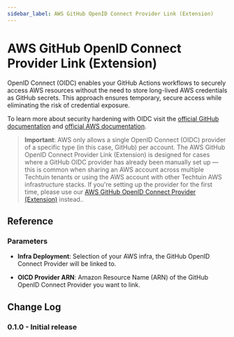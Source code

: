 ```yaml
---
sidebar_label: AWS GitHub OpenID Connect Provider Link (Extension)
---
```


# AWS GitHub OpenID Connect Provider Link (Extension)

OpenID Connect (OIDC) enables your GitHub Actions workflows to securely access AWS resources without the need to store long-lived AWS credentials as GitHub secrets. This approach ensures temporary, secure access while eliminating the risk of credential exposure.

To learn more about security hardening with OIDC visit the [official GitHub documentation](https://docs.github.com/en/actions/security-for-github-actions/security-hardening-your-deployments/about-security-hardening-with-openid-connect) and [official AWS documentation](https://docs.aws.amazon.com/IAM/latest/UserGuide/id_roles_providers_oidc.html).

> **Important**: AWS only allows a single OpenID Connect (OIDC) provider of a specific type (in this case, GitHub) per account. The AWS GitHub OpenID Connect Provider Link (Extension) is designed for cases where a GitHub OIDC provider has already been manually set up — this is common when sharing an AWS account across multiple Techtuin tenants or using the AWS account with other Techtuin AWS infrastructure stacks. If you're setting up the provider for the first time, please use our [AWS GitHub OpenID Connect Provider (Extension)](./aws-github-oidc-provider-ext) instead..

## Reference

### Parameters

- **Infra Deployment**: Selection of your AWS infra, the GitHub OpenID Connect Provider will be linked to.

- **OICD Provider ARN**: Amazon Resource Name (ARN) of the GitHub OpenID Connect Provider you want to link.

## Change Log

### 0.1.0 - Initial release
